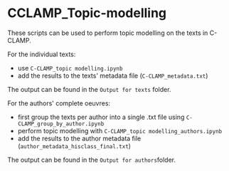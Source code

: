 # CCLAMP_Topic-modelling
These scripts can be used to perform topic modelling on the texts in C-CLAMP.

For the individual texts:
* use `C-CLAMP_topic modelling.ipynb`
* add the results to the texts' metadata file (`C-CLAMP_metadata.txt`)

The output can be found in the `Output for texts` folder.


For the authors' complete oeuvres:
* first group the texts per author into a single .txt file using `C-CLAMP_group_by_author.ipynb`
* perform topic modelling with `C-CLAMP_topic modelling_authors.ipynb`
* add the results to the author metadata file (`author_metadata_hisclass_final.txt`)

The output can be found in the `Output for authors`folder.

